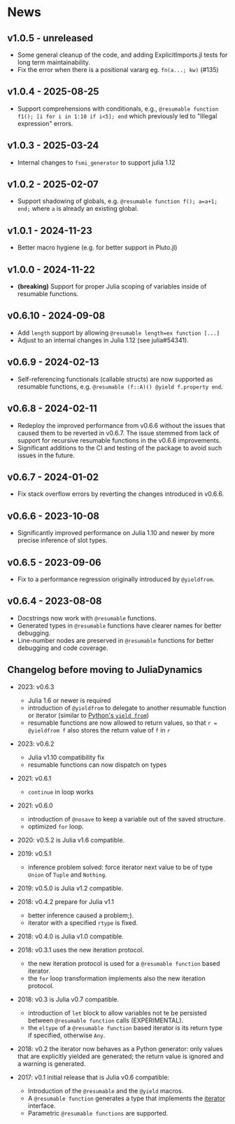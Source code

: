 # News

## v1.0.5 - unreleased

- Some general cleanup of the code, and adding ExplicitImports.jl tests for long term maintainability.
- Fix the error when there is a positional vararg eg. `fn(a...; kw)` (#135)

## v1.0.4 - 2025-08-25

- Support comprehensions with conditionals, e.g., `@resumable function f1(); [i for i in 1:10 if i<5]; end` which previously led to "Illegal expression" errors.

## v1.0.3 - 2025-03-24

- Internal changes to `fsmi_generator` to support julia 1.12

## v1.0.2 - 2025-02-07

- Support shadowing of globals, e.g. `@resumable function f(); a=a+1; end;` where `a` is already an existing global.

## v1.0.1 - 2024-11-23

- Better macro hygiene (e.g. for better support in Pluto.jl)

## v1.0.0 - 2024-11-22

- **(breaking)** Support for proper Julia scoping of variables inside of resumable functions.

## v0.6.10 - 2024-09-08

- Add `length` support by allowing `@resumable length=ex function [...]`
- Adjust to an internal changes in Julia 1.12 (see julia#54341).

## v0.6.9 - 2024-02-13

- Self-referencing functionals (callable structs) are now supported as resumable functions, e.g. `@resumable (f::A)() @yield f.property end`.

## v0.6.8 - 2024-02-11

- Redeploy the improved performance from v0.6.6 without the issues that caused them to be reverted in v0.6.7. The issue stemmed from lack of support for recursive resumable functions in the v0.6.6 improvements.
- Significant additions to the CI and testing of the package to avoid such issues in the future.

## v0.6.7 - 2024-01-02

- Fix stack overflow errors by reverting the changes introduced in v0.6.6.

## v0.6.6 - 2023-10-08

- Significantly improved performance on Julia 1.10 and newer by more precise inference of slot types.

## v0.6.5 - 2023-09-06

- Fix to a performance regression originally introduced by `@yieldfrom`.

## v0.6.4 - 2023-08-08

- Docstrings now work with `@resumable` functions.
- Generated types in `@resumable` functions have clearer names for better debugging.
- Line-number nodes are preserved in `@resumable` functions for better debugging and code coverage.

## Changelog before moving to JuliaDynamics

* 2023: v0.6.3
  * Julia 1.6 or newer is required
  * introduction of `@yieldfrom` to delegate to another resumable function or iterator (similar to [Python's `yield from`](https://peps.python.org/pep-0380/))
  * resumable functions are now allowed to return values, so that `r = @yieldfrom f` also stores the return value of `f` in `r`

* 2023: v0.6.2
  * Julia v1.10 compatibility fix
  * resumable functions can now dispatch on types

* 2021: v0.6.1
  * `continue` in loop works

* 2021: v0.6.0
  * introduction of `@nosave` to keep a variable out of the saved structure.
  * optimized `for` loop.

* 2020: v0.5.2 is Julia v1.6 compatible.

* 2019: v0.5.1
  * inference problem solved: force iterator next value to be of type `Union` of `Tuple` and `Nothing`.

* 2019: v0.5.0 is Julia v1.2 compatible.

* 2018: v0.4.2 prepare for Julia v1.1
  * better inference caused a problem;).
  * iterator with a specified `rtype` is fixed.

* 2018: v0.4.0 is Julia v1.0 compatible.

* 2018: v0.3.1 uses the new iteration protocol.
  * the new iteration protocol is used for a `@resumable function` based iterator.
  * the `for` loop transformation implements also the new iteration protocol.

* 2018: v0.3 is Julia v0.7 compatible.
  * introduction of `let` block to allow variables not te be persisted between `@resumable function` calls (EXPERIMENTAL).
  * the `eltype` of a `@resumable function` based iterator is its return type if specified, otherwise `Any`.

* 2018: v0.2 the iterator now behaves as a Python generator: only values that are explicitly yielded are generated; the return value is ignored and a warning is generated.

* 2017: v0.1 initial release that is Julia v0.6 compatible:
  * Introduction of the `@resumable` and the `@yield` macros.
  * A `@resumable function` generates a type that implements the [iterator](https://docs.julialang.org/en/stable/manual/interfaces/#man-interface-iteration-1) interface.
  * Parametric `@resumable functions` are supported.
